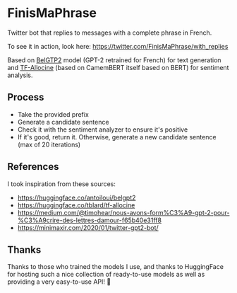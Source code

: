 # FinisMaPhrase

Twitter bot that replies to messages with a complete phrase in French.

To see it in action, look here: https://twitter.com/FinisMaPhrase/with_replies

Based on [BelGTP2](https://huggingface.co/antoiloui/belgpt2) model (GPT-2 retrained for French) for text generation and [TF-Allocine](https://huggingface.co/tblard/tf-allocine) (based on CamemBERT itself based on BERT) for sentiment analysis.

## Process
* Take the provided prefix
* Generate a candidate sentence
* Check it with the sentiment analyzer to ensure it's positive
* If it's good, return it. Otherwise, generate a new candidate sentence (max of 20 iterations)


## References
I took inspiration from these sources:
* https://huggingface.co/antoiloui/belgpt2
* https://huggingface.co/tblard/tf-allocine
* https://medium.com/@timohear/nous-avons-form%C3%A9-gpt-2-pour-%C3%A9crire-des-lettres-damour-f65b40e31ff8
* https://minimaxir.com/2020/01/twitter-gpt2-bot/

## Thanks
Thanks to those who trained the models I use, and thanks to HuggingFace for hosting such a nice collection of
ready-to-use models as well as providing a very easy-to-use API! 🤗
